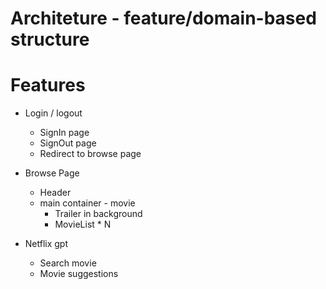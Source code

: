 # Architeture - feature/domain-based structure
# Features 
  - Login / logout
    - SignIn page
    - SignOut page
    - Redirect to browse page

   - Browse Page
     - Header 
     - main container - movie 
        - Trailer in background
        - MovieList * N

   - Netflix gpt
      - Search movie
      - Movie suggestions